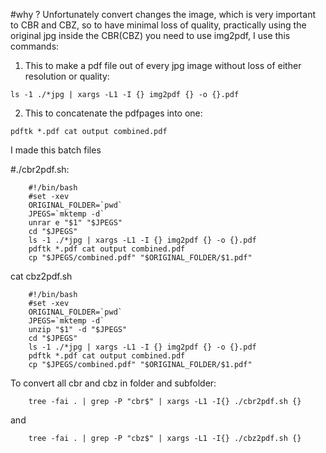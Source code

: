 #why ?
Unfortunately convert changes the image, which is very important to CBR and CBZ, so to have minimal loss of quality, practically using the original jpg inside the CBR(CBZ) you need to use img2pdf, I use this commands:

1) This to make a pdf file out of every jpg image without loss of either resolution or quality:
```
ls -1 ./*jpg | xargs -L1 -I {} img2pdf {} -o {}.pdf
```
2) This to concatenate the pdfpages into one:
```
pdftk *.pdf cat output combined.pdf
```
I made this batch files

#./cbr2pdf.sh:
```
	#!/bin/bash
	#set -xev
	ORIGINAL_FOLDER=`pwd` 
	JPEGS=`mktemp -d`
	unrar e "$1" "$JPEGS"
	cd "$JPEGS"
	ls -1 ./*jpg | xargs -L1 -I {} img2pdf {} -o {}.pdf
	pdftk *.pdf cat output combined.pdf
	cp "$JPEGS/combined.pdf" "$ORIGINAL_FOLDER/$1.pdf"
```

cat cbz2pdf.sh
```
	#!/bin/bash
	#set -xev
	ORIGINAL_FOLDER=`pwd` 
	JPEGS=`mktemp -d`
	unzip "$1" -d "$JPEGS"
	cd "$JPEGS"
	ls -1 ./*jpg | xargs -L1 -I {} img2pdf {} -o {}.pdf
	pdftk *.pdf cat output combined.pdf
	cp "$JPEGS/combined.pdf" "$ORIGINAL_FOLDER/$1.pdf"
```
	

To convert all cbr and cbz in folder and subfolder:

```	
	tree -fai . | grep -P "cbr$" | xargs -L1 -I{} ./cbr2pdf.sh {}
```
and

```	
	tree -fai . | grep -P "cbz$" | xargs -L1 -I{} ./cbz2pdf.sh {}
```
